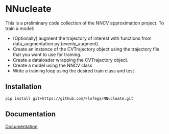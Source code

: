 # NNucleate

This is a preliminary code collection of the NNCV approximation project.
To train a model:
- (Optionally) augment  the trajectory of interest with functions from data_augmentation.py (evenly_augment).
-  Create an instance of the CVTrajectory object using the trajectory file  that you want to use for training.
-  Create  a dataloader wrapping the CVTrajectory object.
-  Create a model using the NNCV class
-  Write a training loop using the desired train class and test

## Installation

`pip install git+https://github.com/Flofega/NNucleate.git`

## Documentation

[Documentation](https://flofega.github.io/nnucleate/)
